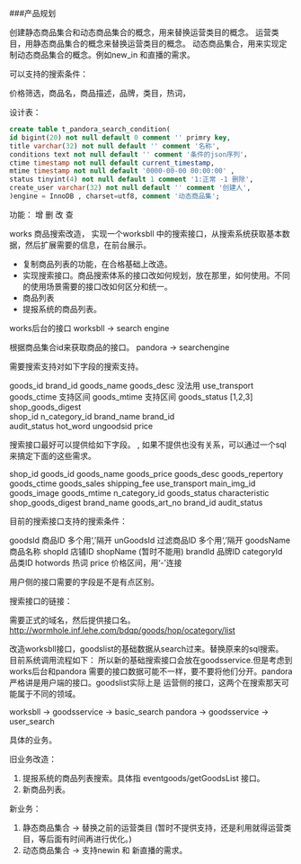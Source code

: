 ###产品规划

创建静态商品集合和动态商品集合的概念，用来替换运营类目的概念。
运营类目，用静态商品集合的概念来替换运营类目的概念。
动态商品集合，用来实现定制动态商品集合的概念。例如new_in 和直播的需求。

可以支持的搜索条件：

价格筛选，商品名，商品描述，品牌，类目，热词，

设计表：

```sql
create table t_pandora_search_condition(
id bigint(20) not null default 0 comment '' primry key,
title varchar(32) not null default '' comment '名称',
conditions text not null default '' comment '条件的json序列'，
ctime timestamp not null default current_timestamp,
mtime timestamp not null default '0000-00-00 00:00:00' ,
status tinyint(4) not null default 1 comment '1:正常 -1 删除',
create_user varchar(32) not null default '' comment '创建人',
)engine = InnoDB , charset=utf8, comment '动态商品集';


```
功能： 增 删 改 查

works 商品搜索改造，
实现一个worksbll 中的搜索接口，从搜索系统获取基本数据，然后扩展需要的信息，在前台展示。

- 复制商品列表的功能，在合格基础上改造。
- 实现搜索接口。商品搜索体系的接口改如何规划，放在那里，如何使用。不同的使用场景需要的接口改如何区分和统一。
- 商品列表
- 提报系统的商品列表。

works后台的接口  worksbll -> search engine

根据商品集合id来获取商品的接口。 pandora -> searchengine

需要搜索支持对如下字段的搜索支持。

goods_id 
brand_id
goods_name
goods_desc   没法用
use_transport
goods_ctime 支持区间
goods_mtime 支持区间
goods_status  [1,2,3]
shop_goods_digest   
shop_id
n_category_id
brand_name
brand_id   
audit_status
hot_word
ungoodsid
price

搜索接口最好可以提供给如下字段。 , 如果不提供也没有关系，可以通过一个sql来搞定下面的这些需求。

shop_id
goods_id
goods_name 
goods_price
goods_desc
goods_repertory
goods_ctime
goods_sales
shipping_fee
use_transport
main_img_id
goods_image
goods_mtime 
n_category_id 
goods_status
characteristic
shop_goods_digest
brand_name
goods_art_no 
brand_id
audit_status

目前的搜索接口支持的搜索条件：

goodsId     商品ID      多个用‘,’隔开
unGoodsId   过滤商品ID  多个用‘,’隔开
goodsName   商品名称
shopId      店铺ID
shopName    (暂时不能用)
brandId     品牌ID
categoryId  品类ID
hotwords    热词
price       价格区间，用‘-’连接

用户侧的接口需要的字段是不是有点区别。

搜索接口的链接：

需要正式的域名，然后提供接口名。
http://wormhole.inf.lehe.com/bdqp/goods/hop/ocategory/list


改造worksbll接口，goodslist的基础数据从search过来。替换原来的sql搜索。
目前系统调用流程如下： 所以新的基础搜索接口会放在goodsservice.但是考虑到works后台和pandora
需要的接口数据可能不一样，要不要将他们分开。pandora严格讲是用户端的接口。goodslist实际上是
运营侧的接口，这两个在搜索那天可能属于不同的领域。


worksbll -> goodsservice -> basic_search
pandora  -> goodsservice -> user_search

具体的业务。

旧业务改造：

1. 提报系统的商品列表搜索。具体指 eventgoods/getGoodsList 接口。
2. 新商品列表。


新业务：

1. 静态商品集合 -> 替换之前的运营类目  (暂时不提供支持，还是利用就得运营类目，等后面有时间再进行优化。)
2. 动态商品集合 -> 支持newin 和 新直播的需求。

